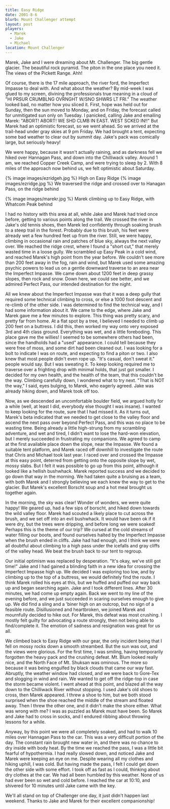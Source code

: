 ```yaml
---
title: Easy Ridge
date: 2001-8-6
blurb: Mount Challenger attempt
layout: post
players:
  - Marek
  - Jake
  - Michael
location: Mount Challenger
---
```


Marek, Jake and I were dreaming about Mt. Challenger. The big gentle
glacier. The beautiful rock pyramid. The piton in the one place you need it. The
views of the Pickett Range. Ahh!


Of course, there is the 17 mile approach, the river ford, the
Imperfect Impasse to deal with.  And what about the weather? By
mid-week I was glued to my screen, divining the professionals true
meaning in a cloud of "HI PRSUR CRUMBLNG OVRNGHT W/SNO SHWRS LT
FRI." The weather looked bad, no matter how you sliced it. First,
hope was held out for Sunday, then the sun moved to Monday, and on
Friday, the forecast called for unmitigated sun only on Tuesday. I
panicked, calling Jake and emailing Marek: "ABORT! ABORT! WE SHD CLMB
IN EAST. WEST SCKED IN!!"  But Marek had an optimistic forecast, so
we went ahead.  So we arrived at the trail-head under gray skies at 9
pm Friday. We had brought a tent, expecting some bad weather to clear
out by summit day. Jake's pack was comically large, but seriously
heavy!


We were happy, because it wasn't actually raining, and as darkness
fell we hiked over Hannagan Pass, and down into the Chilliwack
valley. Around 1 am, we reached Copper Creek Camp, and were trying to
sleep by 2. With 8 miles of the approach now behind us, we felt
optimistic about Saturday.

{% image images/ezridgeh.jpg %}
High on Easy Ridge
{% image images/ezridge.jpg %}
We traversed the ridge and crossed over to Hanagan Pass, on the ridge behind


{% image images/marekr.jpg %}
Marek climbing up to Easy Ridge, with Whatcom Peak behind


I had no history with this area at all, while Jake and Marek had tried
once before, getting to various points along the trail.  We crossed
the river in Jake's old tennis shoes, then Marek led confidently
through soaking brush to a steep trail in the forest. Probably due to
this brush, his feet were already wet a few hundred feet up from the
river. Still, we were happy, climbing in occasional rain and patches
of blue sky, always the next valley over. We reached the ridge crest,
where I found a "short cut," that merely wasted time in a loose
gully. We scrambled up Easy Peak in a cold wind, and reached Marek's
high point from the year before. We couldn't see more than 200 feet
away in the fog, rain and wind, but Marek used some amazing psychic
powers to lead us on a gentle downward traverse to an area near the
Imperfect Impasse. We came down about 1200 feet in deep grassy slopes,
then rock and snow. Down here, we could see better, and we admired
Perfect Pass, our intended destination for the night.


All we knew about the Imperfect Impasse was that it was a deep gully
that required some technical climbing to cross, or else a 1000 foot
descent and re-climb of the other side. I was determined to find the
technical way, and I had some information about it. We came to the
edge, where Jake and Marek gave me a few minutes to explore. This
thing was pretty scary, and pretty far from home.  At a flat spot by a
tree, I believed I needed to climb up 200 feet on a buttress. I did
this, then worked my way onto very exposed 3rd and 4th class
ground. Everything was wet, and a little foreboding.  This place gave
me the willies! I seemed to be somewhere others had been, since the
handholds had a "used" appearance. I could tell because they were
free of moss, and some dirt had been cleaned out.  I was looking for a
bolt to indicate I was on route, and expecting to find a piton or
two. I also knew that most people didn't even rope up. "It's casual,
don't sweat it." people would say. But I was sweating it. To keep
looking required me to traverse over a frighting drop with minimal
holds, that just got smaller. I decided for my own health, and the
health of the team, that this couldn't be the way. Climbing carefully
down, I wondered what to try next. "That is NOT the way," I said,
eyes bulging, to Marek, who eagerly agreed. Jake was already hiking
down, and Marek took off too.


Now, as we descended an uncomfortable boulder field, we argued hotly
for a while (well, at least I did, everybody else thought I was
insane). I wanted to keep looking for the route, sure that I had
missed it.  As it turns out, Marek's beta indicated that we needed to
get close to the valley floor and ascend the next pass over beyond
Perfect Pass, and this was no place to be wasting time. Being already
a little high-strung from my scrambling adventure, and wet and tired,
I didn't want to lose the hard-won elevation, but I merely succeeded
in frustrating my companions. We agreed to camp at the first available
place down the slope, near the Impasse. We found a suitable tent
platform, and Marek raced off downhill to investigate the route that
Chris and Michael took last year. I raced over and crossed the Impasse
at this easy point, deterred from getting onto the opposite slope by
wet, mossy slabs. But I felt it was possible to go up from this point,
although it looked like a hellish bushwhack. Marek reported success
and we decided to go down that way in the morning. We had taken quite
a bruising as a team, with both Marek and I strongly believing we each
knew the way to get to the glacier. But Marek's excellent Borscht soup
and a hot meal brought us together again.


In the morning, the sky was clear! Wonder of wonders, we were quite
happy! We geared up, had a few sips of borscht, and hiked down towards
the wild valley floor. Marek had scouted a likely place to cut across
the brush, and we set off into an evil bushwhack. It would have been
ok if it were dry, but the trees were dripping, and before long we
were soaked! Perhaps this is the theme of our trip? We cursed at the
cold streams of water filling our boots, and found ourselves halted by
the Imperfect Impasse when the brush ended in cliffs.  Jake had had
enough, and I think we were all doubtful about climbing to a high pass
under the icefalls and gray cliffs of the valley head. We beat the
brush back to our tent to regroup.


Our initial optimism was replaced by desperation. "It's okay, we've
still got time!" Jake and I had gained a blinding faith in a new idea
for crossing the Imperfect Impasse high up. We decided I was exploring
too low, and by climbing up to the top of a buttress, we would
definitely find the route. I think Marek rolled his eyes at this, but
we huffed and puffed our way back up and began searching again. Jake
and I took different lines.  After 30 minutes, we had come up empty
again. Back we went to my line of the evening before, and we just
succeeded in scaring ourselves enough to give up. We did find a sling
and a 'biner high on an outcrop, but no sign of a feasible
route. Disillusioned and heartbroken, we joined Marek and mournfully
decided to hike out. For Marek, this defeat was most crushing. I
mostly felt guilty for advocating a route strongly, then not being
able to find/complete it. The emotion of sadness and resignation was
great for us all.


We climbed back to Easy Ridge with our gear, the only incident being
that I fell on mossy rocks down a smooth streambed. But the sun was
out, and the views were glorious. For the first time, I was smiling,
having temporarily forgotten the heavy pack and the crushing
defeat. Mt. Blum looked really nice, and the North Face of Mt. Shuksan
was ominous. The more so because it was being engulfed by black clouds
that came our way fast. Abruptly, the weather window had closed, and
we were back to Gore-Tex and slogging in wind and rain. We wanted to
get off the ridge-top in case the storm became violent. I went ahead at
this point, and blazed all the way down to the Chilliwack River
without stopping. I used Jake's old shoes to cross, then Marek
appeared. I threw a shoe to him, but we both stood surprised when the
shoe reached the middle of the stream and floated away. Then I threw
the other one, and it didn't make the shore either.  What was wrong
with me? I was as puzzled as Marek must have been. So Marek and Jake
had to cross in socks, and I endured ribbing about throwing lessons
for a while.


Anyway, by this point we were all completely soaked, and had to walk
10 miles over Hannagan Pass to the car.  This was a very difficult
portion of the day. The constant rain brought new water in, and there
was no chance to dry inside with body heat. By the time we reached the
pass, I was a little bit fearful of hypothermia.  I had really slowed
down, and noticed Jake and Marek were keeping an eye on me. Despite
wearing all my clothes and hiking uphill, I was cold. But having made
the pass, I felt I could get down the other side with some effort. I
took off as fast as I could, thinking about dry clothes at the car. We
had all been humbled by this weather. None of us had ever been so wet
and cold before. I reached the car at 10:10, and shivered for 10
minutes until Jake came with the key.


We'll all stand on top of Challenger one day, it just didn't happen
last weekend. Thanks to Jake and Marek for their excellent
companionship!


